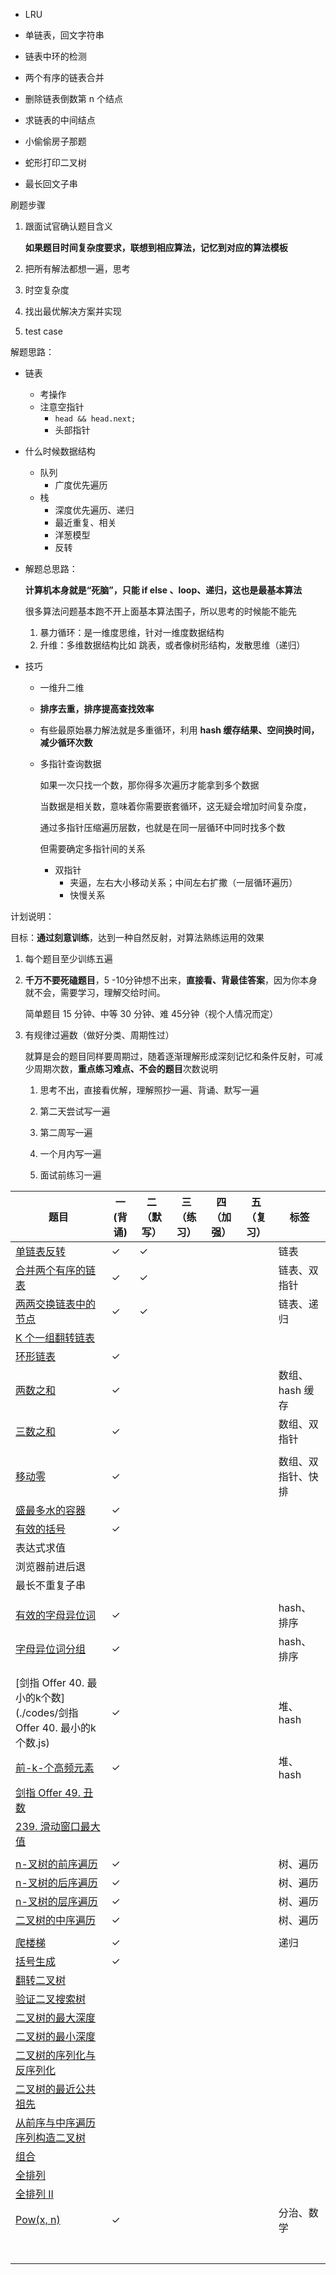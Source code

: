 - LRU

- 单链表，回文字符串
- 链表中环的检测
- 两个有序的链表合并
- 删除链表倒数第 n 个结点
- 求链表的中间结点
- 小偷偷房子那题
- 蛇形打印二叉树
- 最长回文子串



刷题步骤

1. 跟面试官确认题目含义

   **如果题目时间复杂度要求，联想到相应算法，记忆到对应的算法模板**
2. 把所有解法都想一遍，思考
3. 时空复杂度
4. 找出最优解决方案并实现
5. test case

解题思路：

- 链表

  - 考操作
  - 注意空指针
    - `head && head.next;`
    - 头部指针

- 什么时候数据结构

  - 队列
    - 广度优先遍历
  - 栈
    - 深度优先遍历、递归
    - 最近重复、相关
    - 洋葱模型
    - 反转

- 解题总思路：

  **计算机本身就是“死脑”，只能 if else 、loop、递归，这也是最基本算法**

  很多算法问题基本跑不开上面基本算法围子，所以思考的时候能不能先

  1. 暴力循环：是一维度思维，针对一维度数据结构
  2. 升维：多维数据结构比如 跳表，或者像树形结构，发散思维（递归）

- 技巧

  - 一维升二维

  - **排序去重，排序提高查找效率**

  - 有些最原始暴力解法就是多重循环，利用 **hash 缓存结果、空间换时间，减少循环次数**

  - 多指针查询数据

    如果一次只找一个数，那你得多次遍历才能拿到多个数据

    当数据是相关数，意味着你需要嵌套循环，这无疑会增加时间复杂度，

    通过多指针压缩遍历层数，也就是在同一层循环中同时找多个数

    但需要确定多指针间的关系

    - 双指针
      - 夹逼，左右大小移动关系；中间左右扩撒（一层循环遍历）
      - 快慢关系

计划说明：

目标：**通过刻意训练**，达到一种自然反射，对算法熟练运用的效果

1. 每个题目至少训练五遍

2. **千万不要死磕题目**，5 -10分钟想不出来，**直接看、背最佳答案**，因为你本身就不会，需要学习，理解交给时间。

   简单题目 15 分钟、中等 30 分钟、难 45分钟（视个人情况而定）

3. 有规律过遍数（做好分类、周期性过）

   就算是会的题目同样要周期过，随着逐渐理解形成深刻记忆和条件反射，可减少周期次数，**重点练习难点、不会的题目**次数说明

   1. 思考不出，直接看优解，理解照抄一遍、背诵、默写一遍

   2. 第二天尝试写一遍

   3. 第二周写一遍

   4. 一个月内写一遍

   5. 面试前练习一遍

| 题目                                                         | 一(背诵) | 二（默写） | 三（练习） | 四（加强） | 五（复习） | 标签               |
| ------------------------------------------------------------ | -------- | ---------- | ---------- | ---------- | ---------- | ------------------ |
| [单链表反转](./codes/反转链表.md)                            | ✓        | ✓          |            |            |            | 链表               |
| [合并两个有序的链表](./codes/合并两个有序的链表.md)          | ✓        | ✓          |            |            |            | 链表、双指针       |
| [两两交换链表中的节点](./codes/两两交换链表中的节点.md)      | ✓        | ✓          |            |            |            | 链表、递归         |
| [K 个一组翻转链表](https://leetcode.com/problems/reverse-nodes-in-k-group/) |          |            |            |            |            |                    |
| [环形链表](./codes/环形链表.md)                              | ✓        |            |            |            |            |                    |
| [两数之和](./codes/两数之和.md)                              | ✓        |            |            |            |            | 数组、hash 缓存    |
| [三数之和](./codes/三数之和.md)                              | ✓        |            |            |            |            | 数组、双指针       |
|                                                              |          |            |            |            |            |                    |
| [移动零](./codes/移动零.md)                                  | ✓        |            |            |            |            | 数组、双指针、快排 |
| [盛最多水的容器](./codes/盛最多水的容器.md)                  | ✓        |            |            |            |            |                    |
| [有效的括号](https://leetcode-cn.com/problems/valid-parentheses/) | ✓        |            |            |            |            |                    |
| 表达式求值                                                   |          |            |            |            |            |                    |
| 浏览器前进后退                                               |          |            |            |            |            |                    |
| 最长不重复子串                                               |          |            |            |            |            |                    |
|                                                              |          |            |            |            |            |                    |
| [有效的字母异位词](./codes/有效的字母异位词.md)              | ✓        |            |            |            |            | hash、排序         |
| [字母异位词分组](./codes/49.字母异位词分组.js)               | ✓        |            |            |            |            | hash、排序         |
|                                                              |          |            |            |            |            |                    |
|                                                              |          |            |            |            |            |                    |
| [剑指 Offer 40. 最小的k个数](./codes/剑指 Offer 40. 最小的k个数.js) | ✓        |            |            |            |            | 堆、hash           |
| [前-k-个高频元素](./codes/347.前-k-个高频元素.js)            | ✓        |            |            |            |            | 堆、hash           |
| [剑指 Offer 49. 丑数](https://leetcode-cn.com/problems/chou-shu-lcof/) |          |            |            |            |            |                    |
| [239. 滑动窗口最大值](https://leetcode-cn.com/problems/sliding-window-maximum/) |          |            |            |            |            |                    |
|                                                              |          |            |            |            |            |                    |
| [n-叉树的前序遍历](./codes/589.n-叉树的前序遍历.js)          | ✓        |            |            |            |            | 树、遍历           |
| [n-叉树的后序遍历](./codes/590.n-叉树的后序遍历.js)          | ✓        |            |            |            |            | 树、遍历           |
| [n-叉树的层序遍历](./codes/429.n-叉树的层序遍历.js)          | ✓        |            |            |            |            | 树、遍历           |
| [二叉树的中序遍历](./codes/94.二叉树的中序遍历.js)           | ✓        |            |            |            |            | 树、遍历           |
|                                                              |          |            |            |            |            |                    |
| [爬楼梯](./codes/爬楼梯.md)                                  | ✓        |            |            |            |            | 递归               |
| [括号生成](https://leetcode-cn.com/problems/generate-parentheses/) | ✓        |            |            |            |            |                    |
| [翻转二叉树](https://leetcode-cn.com/problems/invert-binary-tree/description/) |          |            |            |            |            |                    |
| [验证二叉搜索树](https://leetcode-cn.com/problems/validate-binary-search-tree) |          |            |            |            |            |                    |
| [二叉树的最大深度](https://leetcode-cn.com/problems/maximum-depth-of-binary-tree) |          |            |            |            |            |                    |
| [二叉树的最小深度](https://leetcode-cn.com/problems/minimum-depth-of-binary-tree) |          |            |            |            |            |                    |
| [二叉树的序列化与反序列化](https://leetcode-cn.com/problems/serialize-and-deserialize-binary-tree/) |          |            |            |            |            |                    |
| [二叉树的最近公共祖先](https://leetcode-cn.com/problems/lowest-common-ancestor-of-a-binary-tree/) |          |            |            |            |            |                    |
| [从前序与中序遍历序列构造二叉树](https://leetcode-cn.com/problems/construct-binary-tree-from-preorder-and-inorder-traversal) |          |            |            |            |            |                    |
| [组合](https://leetcode-cn.com/problems/combinations/)       |          |            |            |            |            |                    |
| [全排列](https://leetcode-cn.com/problems/permutations/)     |          |            |            |            |            |                    |
| [全排列 II ](https://leetcode-cn.com/problems/permutations-ii/) |          |            |            |            |            |                    |
| [Pow(x, n)](./codes/50.pow-x-n.js)                           | ✓        |            |            |            |            | 分治、数学         |
|                                                              |          |            |            |            |            |                    |
|                                                              |          |            |            |            |            |                    |
|                                                              |          |            |            |            |            |                    |
|                                                              |          |            |            |            |            |                    |
|                                                              |          |            |            |            |            |                    |
|                                                              |          |            |            |            |            |                    |
|                                                              |          |            |            |            |            |                    |

